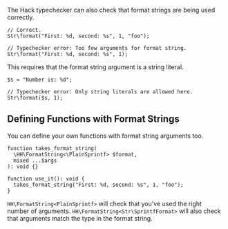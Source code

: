 The Hack typechecker can also check that format strings are being used
correctly.

``` Hack
// Correct.
Str\format("First: %d, second: %s", 1, "foo");

// Typechecker error: Too few arguments for format string.
Str\format("First: %d, second: %s", 1);
```

This requires that the format string argument is a string literal.

``` Hack
$s = "Number is: %d";

// Typechecker error: Only string literals are allowed here.
Str\format($s, 1);
```

## Defining Functions with Format Strings

You can define your own functions with format string arguments too.

```define.php no-auto-output
function takes_format_string(
  \HH\FormatString<\PlainSprintf> $format,
  mixed ...$args
): void {}

function use_it(): void {
  takes_format_string("First: %d, second: %s", 1, "foo");
}
```

`HH\FormatString<PlainSprintf>` will check that you've used the right
number of arguments. `HH\FormatString<Str\SprintfFormat>` will also
check that arguments match the type in the format string.
